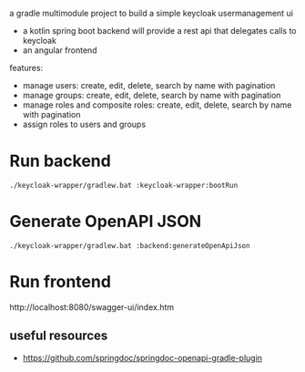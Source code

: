 a gradle multimodule project to build a simple keycloak usermanagement ui
- a kotlin spring boot backend will provide a rest api that delegates calls to keycloak
- an angular frontend

features:
- manage users: create, edit, delete, search by name with pagination
- manage groups: create, edit, delete, search by name with pagination
- manage roles and composite roles: create, edit, delete, search by name with pagination
- assign roles to users and groups

# Run backend
```shell
./keycloak-wrapper/gradlew.bat :keycloak-wrapper:bootRun
```

# Generate OpenAPI JSON
```shell
./keycloak-wrapper/gradlew.bat :backend:generateOpenApiJson
```
# Run frontend
http://localhost:8080/swagger-ui/index.htm


## useful resources

- https://github.com/springdoc/springdoc-openapi-gradle-plugin